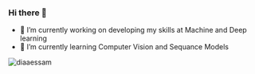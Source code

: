 ### Hi there 👋
- 🔭 I’m currently working on developing my skills at Machine and Deep learning
- 🌱 I’m currently learning Computer Vision and Sequance Models

![diaaessam](https://road-to-kaggle-grandmaster.vercel.app/api/simple/diaaessam)


